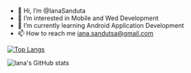 - 👋 Hi, I’m @IanaSanduta
- 👀 I’m interested in Mobile and Wed Development
- 🌱 I’m currently learning Android Application Development
- 📫 How to reach me iana.sandutsa@gmail.com

[![Top Langs](https://github-readme-stats.vercel.app/api/top-langs/?username=IanaSanduta&layout=compact)](https://github.com/IanaSanduta/github-readme-stats)




![Iana's GitHub stats](https://github-readme-stats.vercel.app/api?username=IanaSanduta&show_icons=true&bg_color=DEG,E4A220,E4204D,AF20E4&title_color=FFFFFF&text_color=FFFFFF)
